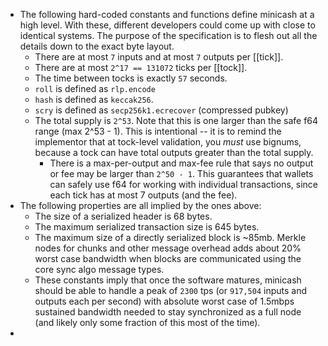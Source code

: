 - The following hard-coded constants and functions define minicash at a high level. With these, different developers could come up with close to identical systems. The purpose of the specification is to flesh out all the details down to the exact byte layout.
	- There are at most `7` inputs and at most `7` outputs per [[tick]].
	- There are at most `2^17 == 131072` ticks per [[tock]].
	- The time between tocks is exactly `57` seconds.
	- `roll` is defined as `rlp.encode`
	- `hash` is defined as `keccak256`.
	- `scry` is defined as `secp256k1.ecrecover` (compressed pubkey)
	- The total supply is `2^53`. Note that this is one larger than the safe f64 range (max 2^53 - 1). This is intentional -- it is to remind the implementor that at tock-level validation, you *must* use bignums, because a tock can have total outputs greater than the total supply.
		- There is a max-per-output and max-fee rule that says no output or fee may be larger than `2^50 - 1`. This guarantees that wallets can safely use f64 for working with individual transactions, since each tick has at most 7 outputs (and the fee).
- The following properties are all implied by the ones above:
	- The size of a serialized header is 68 bytes.
	- The maximum serialized transaction size is 645 bytes.
	- The maximum size of a directly serialized block is ~85mb. Merkle nodes for chunks and other message overhead adds about 20% worst case bandwidth when blocks are communicated using the core sync algo message types.
	- These constants imply that once the software matures, minicash should be able to handle a peak of `2300` tps (or `917,504` inputs and outputs each per second) with absolute worst case of 1.5mbps sustained bandwidth needed to stay synchronized as a full node (and likely only some fraction of this most of the time).
-